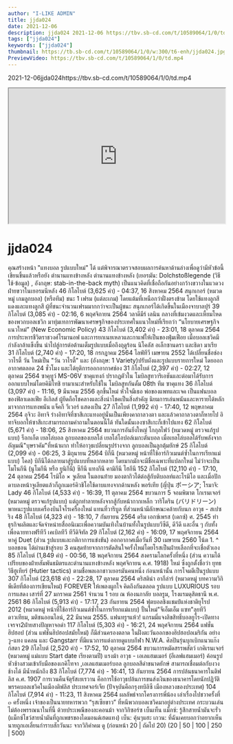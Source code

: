 ```yaml
---
author: "I-LIKE ADMIN"
title: jjda024
date: 2021-12-06
description: jjda024 2021-12-06 https://tbv.sb-cd.com/t/10589064/1/0/td.mp4
tags: ["jjda024"]
keywords: ["jjda024"]
thumbnail: https://tb.sb-cd.com/t/10589064/1/0/w:300/t6-enh/jjda024.jpg
PreviewVideo: https://tbv.sb-cd.com/t/10589064/1/0/td.mp4
---
```

2021-12-06jjda024https://tbv.sb-cd.com/t/10589064/1/0/td.mp4
<!--more-->

<iframe width="100%" height="315" src="https://spankbang.com/6ayko/embed/"></iframe>

# jjda024


คุณสร้างหน้า "แทงบอล รูปแบบใหม่" ได้ แต่พิจารณาตรวจสอบผลการค้นหาด้านล่างเพื่อดูว่ามีหัวข้อนี้เขียนขึ้นแล้วหรือยัง
ตำนานแทงข้างหลัง
ตำนานแทงข้างหลัง (เยอรมัน:  Dolchstoßlegende (วิธีใช้·ข้อมูล) , อังกฤษ: stab-in-the-back myth) เป็นแนวคิดที่เชื่อถือกันอย่างกว้างขวางในแวดวงฝ่ายขวาในเยอรมนีหลัง
46 กิโลไบต์ (3,625 คำ) - 04:37, 16 สิงหาคม 2564
สนุกเกอร์ (หมวดหมู่ เกมลูกบอล)
(หรือทีม) ชนะ 1 เฟรม (แต่ละเกม) โดยแต้มที่เหนือกว่าฝั่งตรงข้าม โดยใช้แทงลูกสีแดงและแทงลูกสี ผู้ที่ชนะจำนวนเฟรมมากกว่าจะเป็นผู้ชนะ สนุกเกอร์ได้เกิดขึ้นในเมืองจาบาลปุร์
39 กิโลไบต์ (3,085 คำ) - 02:16, 6 พฤศจิกายน 2564
วลาดีมีร์ เลนิน
กลางที่เข้มงวดและเหี้ยมโหดของพวกบอลเชวิก มาทุ่มเทการพัฒนาเศรษฐกิจของประเทศในแนวใหม่ที่เรียกว่า “นโยบายเศรษฐกิจแนวใหม่” (New Economic Policy)
43 กิโลไบต์ (3,402 คำ) - 23:01, 18 ตุลาคม 2564
การประหารชีวิตราชวงศ์โรมานอฟ
และการยกเนยเหลวและกาแฟให้เป็นของฟุ่มเฟือย เมื่อบอลเชวิคมีกำลังกล้าแข็งขึ้น นำไปสู่การต่อต้านเต็มรูปแบบเมื่อถึงฤดูร้อน นิโคลัส อเล็กซานดรา และธิดา มาเรีย
31 กิโลไบต์ (2,740 คำ) - 17:20, 18 กรกฎาคม 2564
ไลฟ์ทีวี
เมษายน 2552 ได้เปลี่ยนชื่อช่องวาไรตี้ วัน ใหม่เป็น "วัน วาไรตี้" และ (อังกฤษ: 1 Variety)ปรับผังและรูปแบบรายการใหม่ โดยออกอากาศตลอด 24 ชั่วโมง และได้ยุติการออกอากาศช่อง
31 กิโลไบต์ (2,397 คำ) - 02:27, 12 ตุลาคม 2564
ซาคุทูว์
MS-06V ซาคุแทงก์ ปรากฏตัวใน โมบิลสูทวาริเอชันและต่อมาได้รับการออกแบบใหม่โดยคิมิโทชิ ยามาเนะสำหรับใช้ใน โมบิลสูทกันดั้ม 08th ทีม ซาคุแทง
36 กิโลไบต์ (3,097 คำ) - 11:16, 9 มีนาคม 2556
ลุกขึ้นใหม่ หัวใจมีเธอ
พ่อของแพทและเจค เป็นแฟนบอลของฟิลาเดลเฟีย อีเกิลส์ ผู้ยึดถือโชคลางและสิ่งนำโชคเป็นสิ่งสำคัญ นิยมการเล่นพนันและหารายได้หลักมาจากการแทงพนัน แจ็คกี วีเวอร์ แสดงเป็น
27 กิโลไบต์ (1,992 คำ) - 17:40, 12 พฤษภาคม 2564
อุจิวะ อิทาจิ
ร่างอิทาจิที่ซาสึเกะแทงอยู่นั่นเป็นเพียงคาถาลวงตา และแล้วคาถาลวงตาก็หายไป อิทาจิบอกให้ซาสึเกะสามารถถามคำถามในตอนนี้ได้ ทันใดนั้นเองซาสึเกะก็เข้าไปแทง
62 กิโลไบต์ (5,671 คำ) - 18:06, 25 สิงหาคม 2564
ขบวนการอันยิ่งใหญ่ โกกุลไฟว์ (หมวดหมู่ ตรวจแก้รูปแบบ)
ร็อกเก็ต เยลโล่บอล ลูกบอลของเยลโล่ เยลโล่โอปอล์เมกะตันบอล เมื่อเยลโล่บอลได้รับพลังจากอัญมณี"บุษราคัม"ที่หน้าผาก ทำให้อาวุธเปลี่ยนรูปร่างจาก ลูกบอลเป็นลูกตุ้มยักษ์
25 กิโลไบต์ (2,099 คำ) - 06:25, 3 มิถุนายน 2564
บิกีนี (หมวดหมู่ หน้าที่ใช้อาร์กิวเมนต์ซ้ำในการเรียกแม่แบบ)
โคล) บิกีนีได้กลายมาสู่รูปแบบที่หลากหลาย โดยมากมักจะมีชื่อเฉพาะที่แปลกใหม่ ไม่ว่าจะเป็น โมโนกีนี (นูโมกีนี หรือ ยูนิกีนี) ซีกีนี แทงกีนี คามิกีนี ไฮกีนี
152 กิโลไบต์ (12,110 คำ) - 17:10, 24 ตุลาคม 2564
โรมิโอ × จูเลียต
ในตอนท้าย มองตากิวได้ต่อสู้กับติบอลท์และโรมิโอ และเมื่อปักดาบลงหน้าจูเลียตแล้วก็ถูกเมอร์คิวชิโอใช้ดาบแทงจากด้านหลัง พอร์เทีย (ญี่ปุ่น ポーシア; โรมาจิ: Lady
46 กิโลไบต์ (4,533 คำ) - 16:39, 11 ตุลาคม 2564
ขบวนการ 5 จอมพิฆาต โกเรนเจอร์ (หมวดหมู่ ตรวจแก้รูปแบบ)
แต่ถูกทำลายหลังจากสู้กับหน้ากากเหล็ก วาริโดริน (バリドリーン) พาหนะรูปแบบเครื่องบินไจโรเครื่องใหม่ แทนที่วาริบูล ที่ส่วนหน้ามีลักษณะคล้ายกับนก อาวุธ - สเปซริง
48 กิโลไบต์ (4,323 คำ) - 18:10, 7 กันยายน 2564
ดรีม เอกซ์เพรส (เดกซ์)
ศ. 2545 ทำธุรกิจผลิตและจัดจำหน่ายสื่ออนิเมะเพื่อความบันเทิงในบ้านทั้งในรูปแบบวีซีดี, ดีวีดี และอื่น ๆ กับทั้งเพื่อฉายทางฟรีทีวี เคเบิลทีวี ทีวีดิจิทัล
29 กิโลไบต์ (2,162 คำ) - 16:09, 17 พฤศจิกายน 2564
หาคู่ Duet (ส่วน รูปแบบและกติกาการแข่งขัน)
ออกอากาศเมื่อวันที่ 30 เมษายน 2560 โน้ต 1. ^ บอลชอน ได้ผ่านเข้าสู่รอบ 3 คนสุดท้ายจากการตัดสินใจครั้งใหม่โดยโรสเป็นฝ่ายเลือกที่จะเชื่อตัวเอง
85 กิโลไบต์ (1,849 คำ) - 00:56, 18 พฤศจิกายน 2564
สงครามโลกครั้งที่หนึ่ง (ส่วน ความได้เปรียบของฝ่ายสัมพันธมิตรและตำนานแทงข้างหลัง พฤศจิกายน ค.ศ. 1918)
ใหม่ ซึ่งถูกตั้งชื่อว่า ยุทธวิธีฮูเทียร์ (Hutier tactics) ตามชื่อพลเอกชาวเยอรมันคนหนึ่ง ก่อนหน้านั้น การโจมตีเป็นรูปแบบ
307 กิโลไบต์ (23,618 คำ) - 22:28, 17 ตุลาคม 2564
คริสติน่า อากีล่าร์ (หมวดหมู่ บทความวิกิพีเดียที่ต้องการเขียนใหม่)
FOREVER ให้เพลงผูกใจ คิดถึงกันตลอด รูปแบบ LUXURIOUS รอบการแสดง เสาร์ที่ 27 มกราคม 2561 จำนวน 1 รอบ ณ ห้องนภาลัย บอลรูม, โรงแรมดุสิตธานี พ.ศ. 2561
86 กิโลไบต์ (5,913 คำ) - 17:17, 23 กันยายน 2564
ฟุตบอลชิงแชมป์แห่งชาติยุโรป 2012 (หมวดหมู่ หน้าที่ใช้อาร์กิวเมนต์ซ้ำในการเรียกแม่แบบ)
ปั้นใหม่"จีเอ็มเอ็ม แซท"ลุยทีวีดาวเทียม, มติชนออนไลน์, 22 มีนาคม 2555. แฟนทรูฯแห้ว! แกรมมี่แจงลิขสิทธิ์บอลยูโร-เปิดทางเจรจา2ฝ่ายสางปัญหาจอดำ
117 กิโลไบต์ (5,303 คำ) - 16:21, 24 พฤศจิกายน 2564
แฟชั่นฮิปฮอป (ส่วน แฟชั่นฮิปฮอปสมัยใหม่)
ก็มีส่วนครองตลาด ในฝั่งตะวันออกของฮิปฮอปอเมริกัน อย่าง วู-แทง แคลน และ Gangstarr ที่มีแนวการแต่งกายดูแบบกีฬา N.W.A. ศิลปินรุ่นบุกเบิกแนวแก๊งก์สตา
29 กิโลไบต์ (2,520 คำ) - 17:52, 10 ตุลาคม 2564
ขบวนการหมัดสรรพสัตว์ เกคิเรนเจอร์ (หมวดหมู่ แม่แบบ Start date เรียงตามปี)
แรงม้า อาวุธ - เอเลแฮมเมอร์ (อีเลฟแฮมเมอร์) ค้อนรูปหัวช้างสวมเข้ากับมือของเกคิโทจา ,เอเลแฮมเมอร์บอล ลูกบอลสีดำขนาดยักษ์ สามารถเชื่อมต่อกับงวงช้างได้ มีน้ำหนักถึง
83 กิโลไบต์ (7,774 คำ) - 16:41, 13 กันยายน 2564
การปล้นธนาคารในติฟลิส ค.ศ. 1907
การเวนคืนจัตุรัสเยเรวาน คือการใช้อาวุธปล้นการขนส่งเงินของธนาคารโดยนักปฏิวัติพรรคบอลเชวิคในเมืองติฟลิส ประเทศจอร์เจีย (ปัจจุบันคือกรุงทบิลิซี เมืองหลวงของประเทศ)
104 กิโลไบต์ (7,914 คำ) - 11:23, 11 สิงหาคม 2564
ผลลัพธ์จากโครงการพี่น้อง
เล่าเรื่องไปชวาครั้งที่ ๓
ครั้งหนึ่ง เจ้าของเป็นนายทหารพวก “รุสเซียขาว” ที่หนีพวกบอลเซวิคมาอยู่ต่างประเทศ กระบวนเล่นไม่ต้องพรรณนาในที่นี้ ด้วยประเพณีของละคอนม้า
จากวิกิซอร์ซ
เบ็นเท็น
แม็กซ์: รู้สึกสายน้ำมันจะรั่ว (แม็กซ์โชว์สายน้ำมันที่ถูกเพชรของไดมอนด์เฮดแทง) เบ็น: คุ้นๆแฮะ เกวน: ที่ฉันเคยบอกว่าอยากเห็นนายถูกเอเลี่ยนกำราบสักวันนะ
จากวิกิคำคม
ดู (ก่อนหน้า 20 | ถัดไป 20) (20 | 50 | 100 | 250 | 500)

